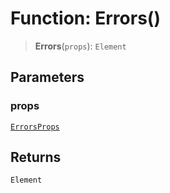 # Function: Errors()

> **Errors**(`props`): `Element`

## Parameters

### props

[`ErrorsProps`](../interfaces/ErrorsProps.md)

## Returns

`Element`
